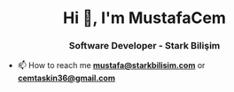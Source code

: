 <h1 align="center">Hi 👋, I'm MustafaCem</h1>
<h3 align="center">Software Developer - Stark Bilişim</h3>


- 📫 How to reach me **mustafa@starkbilisim.com** or **cemtaskin36@gmail.com**
